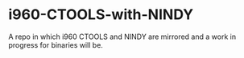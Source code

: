 # i960-CTOOLS-with-NINDY
A repo in which i960 CTOOLS and NINDY are mirrored and a work in progress for binaries will be.
